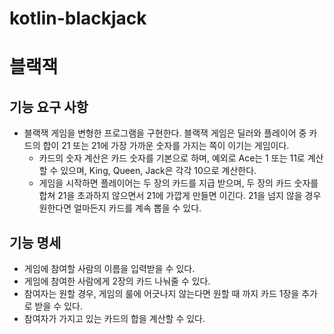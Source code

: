# kotlin-blackjack

#  블랙잭
## 기능 요구 사항
* 블랙잭 게임을 변형한 프로그램을 구현한다. 블랙잭 게임은 딜러와 플레이어 중 카드의 합이 21 또는 21에 가장 가까운 숫자를 가지는 쪽이 이기는 게임이다. 
  * 카드의 숫자 계산은 카드 숫자를 기본으로 하며, 예외로 Ace는 1 또는 11로 계산할 수 있으며, King, Queen, Jack은 각각 10으로 계산한다. 
  * 게임을 시작하면 플레이어는 두 장의 카드를 지급 받으며, 두 장의 카드 숫자를 합쳐 21을 초과하지 않으면서 21에 가깝게 만들면 이긴다. 21을 넘지 않을 경우 원한다면 얼마든지 카드를 계속 뽑을 수 있다.

## 기능 명세
* 게임에 참여할 사람의 이름을 입력받을 수 있다.
* 게임에 참여한 사람에게 2장의 카드 나눠줄 수 있다.
* 참여자는 원할 경우, 게임의 룰에 어긋나지 않는다면 원할 때 까지 카드 1장을 추가로 받을 수 있다.
* 참여자가 가지고 있는 카드의 합을 계산할 수 있다.
